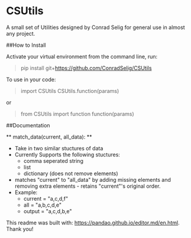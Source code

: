 # CSUtils
A small set of Utilities designed by Conrad Selig for general use in almost any project.


##How to Install

Activate your virtual environment from the command line, run:
> pip install git+https://github.com/ConradSelig/CSUtils

To use in your code:
> import CSUtils
> CSUtils.function(params)

or
> from CSUtils import function
> function(params)

##Documentation

** match_data(current, all_data): **

* Take in two similar stuctures of data
* Currently Supports the following stuctures:
	* comma seperated string
	* list
	* dictionary (does not remove elements)
* matches "current" to "all_data" by adding missing elements and removing extra elements - retains "current"'s original order.
* Example:
	* current = "a,c,d,f"
	* all = "a,b,c,d,e"
	* output = "a,c,d,b,e"

This readme was built with: https://pandao.github.io/editor.md/en.html. Thank you!
